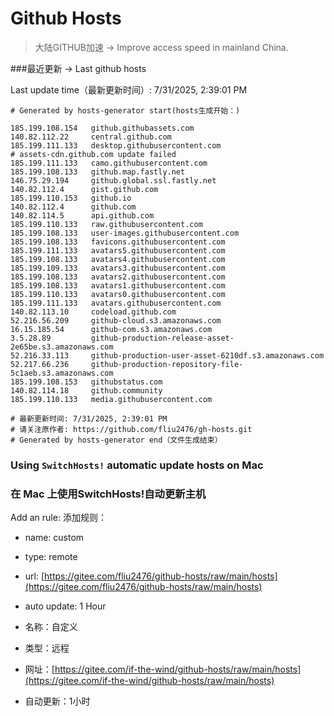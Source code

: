 # Github Hosts

>大陆GITHUB加速 -> Improve access speed in mainland China. 

###最近更新  -> Last github hosts

Last update time（最新更新时间）: 7/31/2025, 2:39:01 PM

```base
# Generated by hosts-generator start(hosts生成开始：) 

185.199.108.154   github.githubassets.com
140.82.112.22     central.github.com
185.199.111.133   desktop.githubusercontent.com
# assets-cdn.github.com update failed
185.199.111.133   camo.githubusercontent.com
185.199.108.133   github.map.fastly.net
146.75.29.194     github.global.ssl.fastly.net
140.82.112.4      gist.github.com
185.199.110.153   github.io
140.82.112.4      github.com
140.82.114.5      api.github.com
185.199.110.133   raw.githubusercontent.com
185.199.108.133   user-images.githubusercontent.com
185.199.108.133   favicons.githubusercontent.com
185.199.111.133   avatars5.githubusercontent.com
185.199.108.133   avatars4.githubusercontent.com
185.199.109.133   avatars3.githubusercontent.com
185.199.108.133   avatars2.githubusercontent.com
185.199.108.133   avatars1.githubusercontent.com
185.199.110.133   avatars0.githubusercontent.com
185.199.111.133   avatars.githubusercontent.com
140.82.113.10     codeload.github.com
52.216.56.209     github-cloud.s3.amazonaws.com
16.15.185.54      github-com.s3.amazonaws.com
3.5.28.89         github-production-release-asset-2e65be.s3.amazonaws.com
52.216.33.113     github-production-user-asset-6210df.s3.amazonaws.com
52.217.66.236     github-production-repository-file-5c1aeb.s3.amazonaws.com
185.199.108.153   githubstatus.com
140.82.114.18     github.community
185.199.110.133   media.githubusercontent.com

# 最新更新时间: 7/31/2025, 2:39:01 PM
# 请关注原作者: https://github.com/fliu2476/gh-hosts.git
# Generated by hosts-generator end（文件生成结束）
```

### Using `SwitchHosts!` automatic update hosts on Mac
### **在 Mac 上使用SwitchHosts!自动更新主机**
Add an rule:
添加规则：
- name: custom
- type: remote
- url: [https://gitee.com/fliu2476/github-hosts/raw/main/hosts](https://gitee.com/fliu2476/github-hosts/raw/main/hosts)
- auto update: 1 Hour

- 名称：自定义
- 类型：远程
- 网址：[https://gitee.com/if-the-wind/github-hosts/raw/main/hosts](https://gitee.com/if-the-wind/github-hosts/raw/main/hosts)
- 自动更新：1小时

